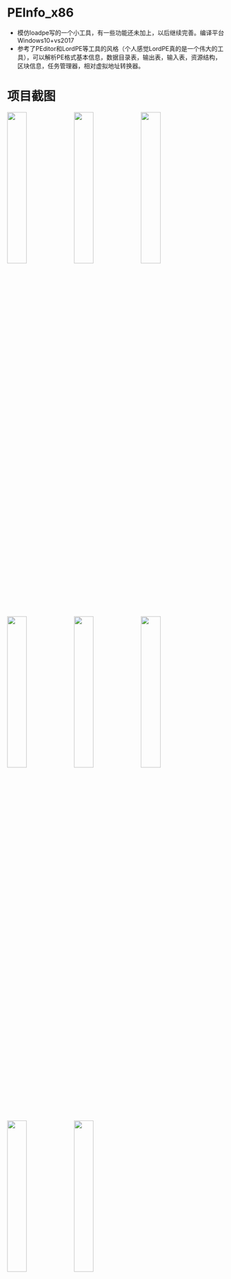 # PEInfo_x86

- 模仿loadpe写的一个小工具，有一些功能还未加上，以后继续完善。编译平台Windows10+vs2017
- 参考了PEditor和LordPE等工具的风格（个人感觉LordPE真的是一个伟大的工具），可以解析PE格式基本信息，数据目录表，输出表，输入表，资源结构，区块信息，任务管理器，相对虚拟地址转换器。

# 项目截图
<img src="https://github.com/Jim28520/PEInfo_x86/raw/master/screenshots/1.jpg" width="30%">
<img src="https://github.com/Jim28520/PEInfo_x86/raw/master/screenshots/2.jpg" width="30%">
<img src="https://github.com/Jim28520/PEInfo_x86/raw/master/screenshots/3.jpg" width="30%">
<img src="https://github.com/Jim28520/PEInfo_x86/raw/master/screenshots/4.jpg" width="30%">
<img src="https://github.com/Jim28520/PEInfo_x86/raw/master/screenshots/5.jpg" width="30%">
<img src="https://github.com/Jim28520/PEInfo_x86/raw/master/screenshots/6.jpg" width="30%">
<img src="https://github.com/Jim28520/PEInfo_x86/raw/master/screenshots/7.jpg" width="30%">
<img src="https://github.com/Jim28520/PEInfo_x86/raw/master/screenshots/8.jpg" width="30%">